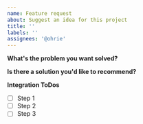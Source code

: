 ```yaml
---
name: Feature request
about: Suggest an idea for this project
title: ''
labels: ''
assignees: '@ohrie'
---
```


**What's the problem you want solved?**

**Is there a solution you'd like to recommend?**

**Integration ToDos**

- [ ] Step 1
- [ ] Step 2
- [ ] Step 3
